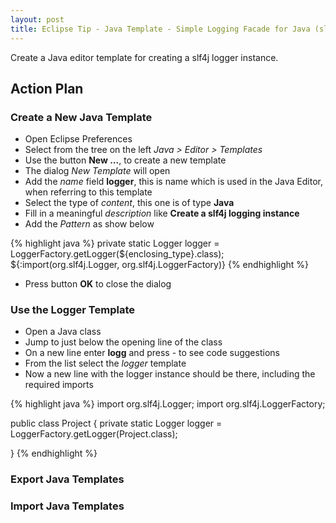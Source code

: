 ```yaml
---
layout: post
title: Eclipse Tip - Java Template - Simple Logging Facade for Java (slf4j)
---
```

Create a Java editor template for creating a slf4j logger instance.


## Action Plan

### Create a New Java Template

- Open Eclipse Preferences
- Select from the tree on the left _Java > Editor > Templates_
- Use the button __New ...__, to create a new template
- The dialog _New Template_ will open
- Add the _name_ field __logger__, this is name which is used in the Java Editor, when referring to this template
- Select the type of _content_, this one is of type __Java__ 
- Fill in a meaningful _description_ like __Create a slf4j logging instance__
- Add the _Pattern_ as show below

{% highlight java %}
private static Logger logger = LoggerFactory.getLogger(${enclosing_type}.class);
${:import(org.slf4j.Logger, org.slf4j.LoggerFactory)}
{% endhighlight %}

- Press button __OK__ to close the dialog


### Use the Logger Template

- Open a Java class
- Jump to just below the opening line of the class
- On a new line enter __logg__ and press <ctrl>-<space> to see code suggestions
- From the list select the _logger_ template
- Now a new line with the logger instance should be there, including the required imports

{% highlight java %}
import org.slf4j.Logger;
import org.slf4j.LoggerFactory;

public class Project {
	private static Logger logger = LoggerFactory.getLogger(Project.class);

}
{% endhighlight %}


### Export Java Templates

### Import Java Templates

